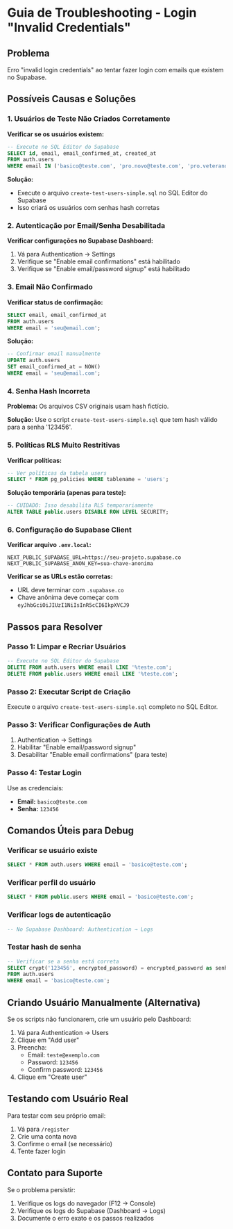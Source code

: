 # Guia de Troubleshooting - Login "Invalid Credentials"

## Problema
Erro "invalid login credentials" ao tentar fazer login com emails que existem no Supabase.

## Possíveis Causas e Soluções

### 1. **Usuários de Teste Não Criados Corretamente**

**Verificar se os usuários existem:**
```sql
-- Execute no SQL Editor do Supabase
SELECT id, email, email_confirmed_at, created_at 
FROM auth.users 
WHERE email IN ('basico@teste.com', 'pro.novo@teste.com', 'pro.veterano@teste.com');
```

**Solução:**
- Execute o arquivo `create-test-users-simple.sql` no SQL Editor do Supabase
- Isso criará os usuários com senhas hash corretas

### 2. **Autenticação por Email/Senha Desabilitada**

**Verificar configurações no Supabase Dashboard:**
1. Vá para Authentication → Settings
2. Verifique se "Enable email confirmations" está habilitado
3. Verifique se "Enable email/password signup" está habilitado

### 3. **Email Não Confirmado**

**Verificar status de confirmação:**
```sql
SELECT email, email_confirmed_at 
FROM auth.users 
WHERE email = 'seu@email.com';
```

**Solução:**
```sql
-- Confirmar email manualmente
UPDATE auth.users 
SET email_confirmed_at = NOW() 
WHERE email = 'seu@email.com';
```

### 4. **Senha Hash Incorreta**

**Problema:** Os arquivos CSV originais usam hash fictício.

**Solução:** Use o script `create-test-users-simple.sql` que tem hash válido para a senha '123456'.

### 5. **Políticas RLS Muito Restritivas**

**Verificar políticas:**
```sql
-- Ver políticas da tabela users
SELECT * FROM pg_policies WHERE tablename = 'users';
```

**Solução temporária (apenas para teste):**
```sql
-- CUIDADO: Isso desabilita RLS temporariamente
ALTER TABLE public.users DISABLE ROW LEVEL SECURITY;
```

### 6. **Configuração do Supabase Client**

**Verificar arquivo `.env.local`:**
```env
NEXT_PUBLIC_SUPABASE_URL=https://seu-projeto.supabase.co
NEXT_PUBLIC_SUPABASE_ANON_KEY=sua-chave-anonima
```

**Verificar se as URLs estão corretas:**
- URL deve terminar com `.supabase.co`
- Chave anônima deve começar com `eyJhbGciOiJIUzI1NiIsInR5cCI6IkpXVCJ9`

## Passos para Resolver

### Passo 1: Limpar e Recriar Usuários
```sql
-- Execute no SQL Editor do Supabase
DELETE FROM auth.users WHERE email LIKE '%teste.com';
DELETE FROM public.users WHERE email LIKE '%teste.com';
```

### Passo 2: Executar Script de Criação
Execute o arquivo `create-test-users-simple.sql` completo no SQL Editor.

### Passo 3: Verificar Configurações de Auth
1. Authentication → Settings
2. Habilitar "Enable email/password signup"
3. Desabilitar "Enable email confirmations" (para teste)

### Passo 4: Testar Login
Use as credenciais:
- **Email:** `basico@teste.com`
- **Senha:** `123456`

## Comandos Úteis para Debug

### Verificar se usuário existe
```sql
SELECT * FROM auth.users WHERE email = 'basico@teste.com';
```

### Verificar perfil do usuário
```sql
SELECT * FROM public.users WHERE email = 'basico@teste.com';
```

### Verificar logs de autenticação
```sql
-- No Supabase Dashboard: Authentication → Logs
```

### Testar hash de senha
```sql
-- Verificar se a senha está correta
SELECT crypt('123456', encrypted_password) = encrypted_password as senha_correta
FROM auth.users 
WHERE email = 'basico@teste.com';
```

## Criando Usuário Manualmente (Alternativa)

Se os scripts não funcionarem, crie um usuário pelo Dashboard:

1. Vá para Authentication → Users
2. Clique em "Add user"
3. Preencha:
   - Email: `teste@exemplo.com`
   - Password: `123456`
   - Confirm password: `123456`
4. Clique em "Create user"

## Testando com Usuário Real

Para testar com seu próprio email:

1. Vá para `/register`
2. Crie uma conta nova
3. Confirme o email (se necessário)
4. Tente fazer login

## Contato para Suporte

Se o problema persistir:
1. Verifique os logs do navegador (F12 → Console)
2. Verifique os logs do Supabase (Dashboard → Logs)
3. Documente o erro exato e os passos realizados